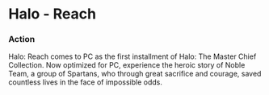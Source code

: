 # Halo - Reach

### Action

Halo: Reach comes to PC as the first installment of Halo: The Master Chief Collection. Now optimized for PC, experience the heroic story of Noble Team, a group of Spartans, who through great sacrifice and courage, saved countless lives in the face of impossible odds.